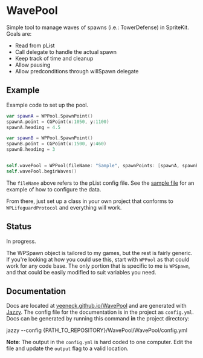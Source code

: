 # WavePool

Simple tool to manage waves of spawns (i.e.: TowerDefense) in SpriteKit. Goals are:

- Read from pList
- Call delegate to handle the actual spawn
- Keep track of time and cleanup
- Allow pausing
- Allow predconditions through willSpawn delegate

## Example

Example code to set up the pool.

```swift
var spawnA = WPPool.SpawnPoint()
spawnA.point = CGPoint(x:1050, y:1100)
spawnA.heading = 4.5

var spawnB = WPPool.SpawnPoint()
spawnB.point = CGPoint(x:1500, y:460)
spawnB.heading = 3


self.wavePool = WPPool(fileName: "Sample", spawnPoints: [spawnA, spawnB], delegate: self)
self.wavePool.beginWaves()
```

The `fileName` above refers to the pList config file. See the [sample file](https://github.com/veeneck/WavePool/blob/master/sample.plist) for an example of how to configure the data.

From there, just set up a class in your own project that conforms to `WPLifeguardProtocol` and everything will work.

## Status

In progress.

The WPSpawn object is tailored to my games, but the rest is fairly generic. If you're looking at how you could use this, start with `WPPool` as that could work for any code base. The only portion that is specific to me is `WPSpawn`, and that could be easily modified to suit variables you need.

## Documentation

Docs are located at [veeneck.github.io/WavePool](http://veeneck.github.io/WavePool) and are generated with [Jazzy](https://github.com/Realm/jazzy). The config file for the documentation is in the project as `config.yml`. Docs can be generated by running this command **in** the project directory:

jazzy --config {PATH_TO_REPOSITORY}/WavePool/WavePool/config.yml

**Note**: The output in the `config.yml` is hard coded to one computer. Edit the file and update the `output` flag to a valid location.
